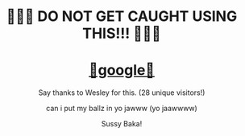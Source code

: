 <div align = 'center'>
  <h1>🚫🚫🚫 <strong>DO NOT GET CAUGHT USING THIS!!!</strong> 🚫🚫🚫</h1>

  
  
  <h1><strong><a href = 'https://google.com/'>💖google💖</a></strong></h1>

  <p>Say thanks to Wesley for this. (28 unique visitors!)</p>
  <p>can i put my ballz in yo jawww (yo jaawwww)</p>
  <p>Sussy Baka!</p>
</div>
